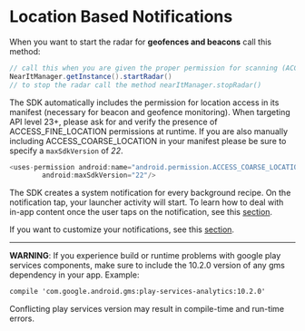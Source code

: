# Location Based Notifications

When you want to start the radar for **geofences and beacons** call this method:

```java
// call this when you are given the proper permission for scanning (ACCESS_FINE_LOCATION)
NearItManager.getInstance().startRadar()
// to stop the radar call the method nearItManager.stopRadar()
```

The SDK automatically includes the permission for location access in its manifest (necessary for beacon and geofence monitoring). When targeting API level 23+, please ask for and verify the presence of ACCESS_FINE_LOCATION permissions at runtime.
If you are also manually including ACCESS_COARSE_LOCATION in your manifest please be sure to specify a `maxSdkVersion` of _22_.
```java
<uses-permission android:name="android.permission.ACCESS_COARSE_LOCATION"
        android:maxSdkVersion="22"/>
```

The SDK creates a system notification for every background recipe. On the notification tap, your launcher activity will start.
To learn how to deal with in-app content once the user taps on the notification, see this [section](in-app-content.md).

If you want to customize your notifications, see this [section](custom-bkg-notification.md).

___
**WARNING**: If you experience build or runtime problems with google play services components, make sure to include the 10.2.0 version of any gms dependency in your app. Example:
```xml
compile 'com.google.android.gms:play-services-analytics:10.2.0'
```
Conflicting play services version may result in compile-time and run-time errors.
